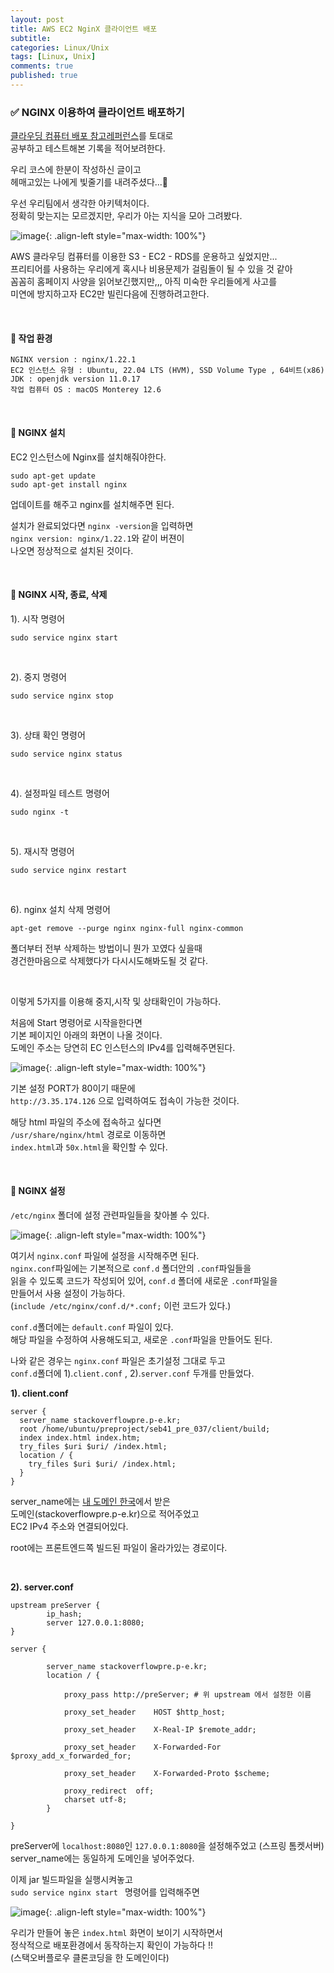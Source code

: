 ```yaml
---
layout: post
title: AWS EC2 NginX 클라이언트 배포
subtitle:
categories: Linux/Unix
tags: [Linux, Unix]
comments: true
published: true
---
```


### ✅ NGINX 이용하여 클라이언트 배포하기

[클라우딩 컴퓨터 배포 참고레퍼런스]를 토대로  
공부하고 테스트해본 기록을 적어보려한다.   

우리 코스에 한분이 작성하신 글이고  
헤매고있는 나에게 빛줄기를 내려주셨다...🥹   

우선 우리팀에서 생각한 아키텍처이다.  
정확히 맞는지는 모르겠지만, 우리가 아는 지식을 모아 그려봤다.

![image](https://user-images.githubusercontent.com/95069395/217410837-977c2254-795b-4973-ba01-149c5251c520.png){: .align-left style="max-width: 100%"}

AWS 클라우딩 컴퓨터를 이용한 S3 - EC2 - RDS를 운용하고 싶었지만...   
프리티어를 사용하는 우리에게 혹시나 비용문제가 걸림돌이 될 수 있을 것 같아  
꼼꼼히 홈페이지 사양을 읽어보긴했지만,,, 아직 미숙한 우리들에게 사고를  
미연에 방지하고자 EC2만 빌린다음에 진행하려고한다.       

<br/>  

#### 📌 작업 환경
```text
NGINX version : nginx/1.22.1
EC2 인스턴스 유형 : Ubuntu, 22.04 LTS (HVM), SSD Volume Type , 64비트(x86)  
JDK : openjdk version 11.0.17
작업 컴퓨터 OS : macOS Monterey 12.6
```


<br/>  

#### 📌 NGINX 설치

EC2 인스턴스에 Nginx를 설치해줘야한다.   
```shell
sudo apt-get update
sudo apt-get install nginx
```
업데이트를 해주고 nginx를 설치해주면 된다.  

설치가 완료되었다면 `nginx -version`을 입력하면  
`nginx version: nginx/1.22.1`와 같이 버젼이   
나오면 정상적으로 설치된 것이다.   

<br/>  

#### 📌 NGINX 시작, 종료, 삭제

1). 시작 명령어
```shell
sudo service nginx start
```

<br/>  

2). 중지 명령어  
```shell
sudo service nginx stop
```

<br/>  

3). 상태 확인 명령어  
```shell
sudo service nginx status
```

<br/>  

4). 설정파일 테스트 명령어  
```shell
sudo nginx -t 
```  

<br/>

5). 재시작 명령어 
```shell
sudo service nginx restart
```

<br/>

6). nginx 설치 삭제 명령어 
```shell
apt-get remove --purge nginx nginx-full nginx-common 
```
폴더부터 전부 삭제하는 방법이니 뭔가 꼬였다 싶을때  
경건한마음으로 삭제했다가 다시시도해봐도될 것 같다.

<br/>


이렇게 5가지를 이용해 중지,시작 및 상태확인이 가능하다.

처음에 Start 명령어로 시작을한다면   
기본 페이지인 아래의 화면이 나올 것이다.   
도메인 주소는 당연히 EC 인스턴스의 IPv4를 입력해주면된다.

![image](https://user-images.githubusercontent.com/95069395/217410844-376f47ef-fad4-4115-a781-897aa5395a60.png){: .align-left style="max-width: 100%"}

기본 설정 PORT가 80이기 때문에  
`http://3.35.174.126` 으로 입력하여도 접속이 가능한 것이다.

해당 html 파일의 주소에 접속하고 싶다면  
`/usr/share/nginx/html` 경로로 이동하면   
`index.html`과 `50x.html`을 확인할 수 있다.  

<br/>  

#### 📌 NGINX 설정

`/etc/nginx` 폴더에 설정 관련파일들을 찾아볼 수 있다.

![image](https://user-images.githubusercontent.com/95069395/217410846-bda74601-4845-4d19-9105-176b256ba748.png){: .align-left style="max-width: 100%"}


여기서 `nginx.conf` 파일에 설정을 시작해주면 된다.  
`nginx.conf`파일에는 기본적으로 `conf.d` 폴더안의 `.conf`파일들을  
읽을 수 있도록 코드가 작성되어 있어, `conf.d` 폴더에 새로운 `.conf`파일을  
만들어서 사용 설정이 가능하다.  
(`include /etc/nginx/conf.d/*.conf;` 이런 코드가 있다.)
  
`conf.d`폴더에는 `default.conf` 파일이 있다.   
해당 파일을 수정하여 사용해도되고, 새로운 `.conf`파일을 만들어도 된다.   

나와 같은 경우는 `nginx.conf` 파일은 초기설정 그대로 두고  
`conf.d`폴더에 1).`client.conf` , 2).`server.conf` 두개를 만들었다.   

**1). client.conf**  
```text
server {
  server_name stackoverflowpre.p-e.kr;
  root /home/ubuntu/preproject/seb41_pre_037/client/build;
  index index.html index.htm;
  try_files $uri $uri/ /index.html;
  location / {
    try_files $uri $uri/ /index.html;
  }
}
```
server_name에는 [내 도메인 한국]에서 받은   
도메인(stackoverflowpre.p-e.kr)으로 적어주었고    
EC2 IPv4 주소와 연결되어있다.  

root에는 프론트엔드쪽 빌드된 파일이 올라가있는 경로이다.


<br/>

**2). server.conf**
```text
upstream preServer {
        ip_hash;
        server 127.0.0.1:8080;
}

server {

        server_name stackoverflowpre.p-e.kr;
        location / {

            proxy_pass http://preServer; # 위 upstream 에서 설정한 이름

            proxy_set_header    HOST $http_host;

            proxy_set_header    X-Real-IP $remote_addr;

            proxy_set_header    X-Forwarded-For $proxy_add_x_forwarded_for;

            proxy_set_header    X-Forwarded-Proto $scheme;

            proxy_redirect  off;
            charset utf-8;
        }

}
```
preServer에 `localhost:8080`인 `127.0.0.1:8080`을 설정해주었고 (스프링 톰켓서버)  
server_name에는 동일하게 도메인을 넣어주었다.  

이제 jar 빌드파일을 실행시켜놓고   
`sudo service nginx start ` 명령어를 입력해주면

![image](https://user-images.githubusercontent.com/95069395/217410847-e9f0d2b4-4312-4005-8153-1c51bc90eaac.png){: .align-left style="max-width: 100%"}

우리가 만들어 놓은 `index.html` 화면이 보이기 시작하면서    
정삭적으로 배포환경에서 동작하는지 확인이 가능하다 !!   
(스택오버플로우 클론코딩을 한 도메인이다)  



[클라우딩 컴퓨터 배포 참고레퍼런스]: https://velog.io/@gudcks0305/%EB%B0%B0%ED%8F%AC-Cloud-Compute-%EB%A1%9C-%EB%B0%B0%ED%8F%AC%ED%95%98%EA%B8%B0
[내 도메인 한국]: https://xn--220b31d95hq8o.xn--3e0b707e/



